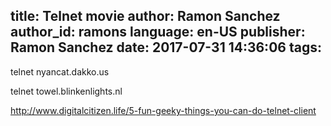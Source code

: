 title: Telnet movie
author: Ramon Sanchez
author_id: ramons
language: en-US
publisher: Ramon Sanchez
date: 2017-07-31 14:36:06
tags:
---


telnet nyancat.dakko.us

telnet towel.blinkenlights.nl

http://www.digitalcitizen.life/5-fun-geeky-things-you-can-do-telnet-client